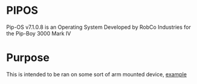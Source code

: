 # PIPOS
Pip-OS v7.1.0.8 is an Operating System Developed by RobCo Industries for the Pip-Boy 3000 Mark IV

# Purpose
This is intended to be ran on some sort of arm mounted device, [example](https://www.youtube.com/watch?v=sxfJOMjZeIs&t=797s)
